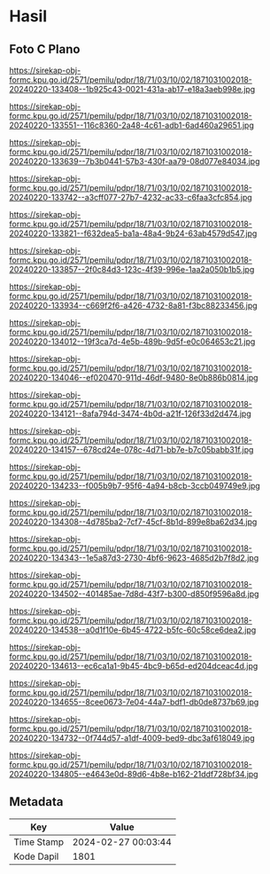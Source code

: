 # Hasil

## Foto C Plano

https://sirekap-obj-formc.kpu.go.id/2571/pemilu/pdpr/18/71/03/10/02/1871031002018-20240220-133408--1b925c43-0021-431a-ab17-e18a3aeb998e.jpg

https://sirekap-obj-formc.kpu.go.id/2571/pemilu/pdpr/18/71/03/10/02/1871031002018-20240220-133551--116c8360-2a48-4c61-adb1-6ad460a29651.jpg

https://sirekap-obj-formc.kpu.go.id/2571/pemilu/pdpr/18/71/03/10/02/1871031002018-20240220-133639--7b3b0441-57b3-430f-aa79-08d077e84034.jpg

https://sirekap-obj-formc.kpu.go.id/2571/pemilu/pdpr/18/71/03/10/02/1871031002018-20240220-133742--a3cff077-27b7-4232-ac33-c6faa3cfc854.jpg

https://sirekap-obj-formc.kpu.go.id/2571/pemilu/pdpr/18/71/03/10/02/1871031002018-20240220-133821--f632dea5-ba1a-48a4-9b24-63ab4579d547.jpg

https://sirekap-obj-formc.kpu.go.id/2571/pemilu/pdpr/18/71/03/10/02/1871031002018-20240220-133857--2f0c84d3-123c-4f39-996e-1aa2a050b1b5.jpg

https://sirekap-obj-formc.kpu.go.id/2571/pemilu/pdpr/18/71/03/10/02/1871031002018-20240220-133934--c669f2f6-a426-4732-8a81-f3bc88233456.jpg

https://sirekap-obj-formc.kpu.go.id/2571/pemilu/pdpr/18/71/03/10/02/1871031002018-20240220-134012--19f3ca7d-4e5b-489b-9d5f-e0c064653c21.jpg

https://sirekap-obj-formc.kpu.go.id/2571/pemilu/pdpr/18/71/03/10/02/1871031002018-20240220-134046--ef020470-911d-46df-9480-8e0b886b0814.jpg

https://sirekap-obj-formc.kpu.go.id/2571/pemilu/pdpr/18/71/03/10/02/1871031002018-20240220-134121--8afa794d-3474-4b0d-a21f-126f33d2d474.jpg

https://sirekap-obj-formc.kpu.go.id/2571/pemilu/pdpr/18/71/03/10/02/1871031002018-20240220-134157--678cd24e-078c-4d71-bb7e-b7c05babb31f.jpg

https://sirekap-obj-formc.kpu.go.id/2571/pemilu/pdpr/18/71/03/10/02/1871031002018-20240220-134233--f005b9b7-95f6-4a94-b8cb-3ccb049749e9.jpg

https://sirekap-obj-formc.kpu.go.id/2571/pemilu/pdpr/18/71/03/10/02/1871031002018-20240220-134308--4d785ba2-7cf7-45cf-8b1d-899e8ba62d34.jpg

https://sirekap-obj-formc.kpu.go.id/2571/pemilu/pdpr/18/71/03/10/02/1871031002018-20240220-134343--1e5a87d3-2730-4bf6-9623-4685d2b7f8d2.jpg

https://sirekap-obj-formc.kpu.go.id/2571/pemilu/pdpr/18/71/03/10/02/1871031002018-20240220-134502--401485ae-7d8d-43f7-b300-d850f9596a8d.jpg

https://sirekap-obj-formc.kpu.go.id/2571/pemilu/pdpr/18/71/03/10/02/1871031002018-20240220-134538--a0d1f10e-6b45-4722-b5fc-60c58ce6dea2.jpg

https://sirekap-obj-formc.kpu.go.id/2571/pemilu/pdpr/18/71/03/10/02/1871031002018-20240220-134613--ec6ca1a1-9b45-4bc9-b65d-ed204dceac4d.jpg

https://sirekap-obj-formc.kpu.go.id/2571/pemilu/pdpr/18/71/03/10/02/1871031002018-20240220-134655--8cee0673-7e04-44a7-bdf1-db0de8737b69.jpg

https://sirekap-obj-formc.kpu.go.id/2571/pemilu/pdpr/18/71/03/10/02/1871031002018-20240220-134732--0f744d57-a1df-4009-bed9-dbc3af618049.jpg

https://sirekap-obj-formc.kpu.go.id/2571/pemilu/pdpr/18/71/03/10/02/1871031002018-20240220-134805--e4643e0d-89d6-4b8e-b162-21ddf728bf34.jpg


## Metadata

| Key        | Value               |
| ---------- | ------------------- |
| Time Stamp | 2024-02-27 00:03:44 |
| Kode Dapil | 1801                |



